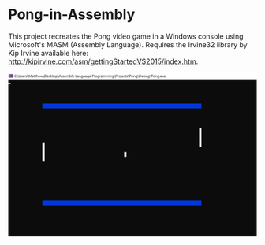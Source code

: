 # Pong-in-Assembly
This project recreates the Pong video game in a Windows console using Microsoft's MASM (Assembly Language).
Requires the Irvine32 library by Kip Irvine available here: http://kipirvine.com/asm/gettingStartedVS2015/index.htm.

![Image description](https://github.com/KhanKhuu/Pong-in-Assembly/blob/code/gameplay%20screenshot.png)
